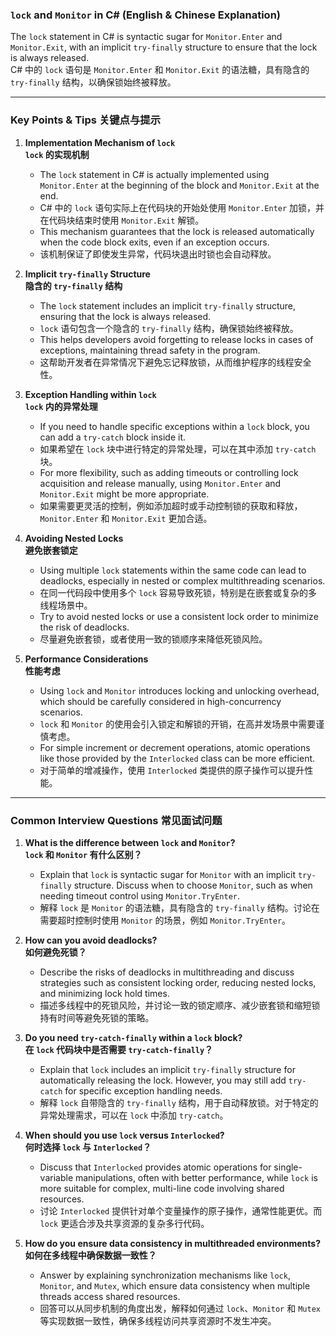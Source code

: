 ### `lock` and `Monitor` in C# (English & Chinese Explanation)

The `lock` statement in C# is syntactic sugar for `Monitor.Enter` and `Monitor.Exit`, with an implicit `try-finally` structure to ensure that the lock is always released.  
C# 中的 `lock` 语句是 `Monitor.Enter` 和 `Monitor.Exit` 的语法糖，具有隐含的 `try-finally` 结构，以确保锁始终被释放。

---

### Key Points & Tips 关键点与提示

1. **Implementation Mechanism of `lock`**  
   **`lock` 的实现机制**  
   - The `lock` statement in C# is actually implemented using `Monitor.Enter` at the beginning of the block and `Monitor.Exit` at the end.  
   - C# 中的 `lock` 语句实际上在代码块的开始处使用 `Monitor.Enter` 加锁，并在代码块结束时使用 `Monitor.Exit` 解锁。
   - This mechanism guarantees that the lock is released automatically when the code block exits, even if an exception occurs.  
   - 该机制保证了即使发生异常，代码块退出时锁也会自动释放。

2. **Implicit `try-finally` Structure**  
   **隐含的 `try-finally` 结构**  
   - The `lock` statement includes an implicit `try-finally` structure, ensuring that the lock is always released.  
   - `lock` 语句包含一个隐含的 `try-finally` 结构，确保锁始终被释放。  
   - This helps developers avoid forgetting to release locks in cases of exceptions, maintaining thread safety in the program.  
   - 这帮助开发者在异常情况下避免忘记释放锁，从而维护程序的线程安全性。

3. **Exception Handling within `lock`**  
   **`lock` 内的异常处理**  
   - If you need to handle specific exceptions within a `lock` block, you can add a `try-catch` block inside it.  
   - 如果希望在 `lock` 块中进行特定的异常处理，可以在其中添加 `try-catch` 块。  
   - For more flexibility, such as adding timeouts or controlling lock acquisition and release manually, using `Monitor.Enter` and `Monitor.Exit` might be more appropriate.  
   - 如果需要更灵活的控制，例如添加超时或手动控制锁的获取和释放，`Monitor.Enter` 和 `Monitor.Exit` 更加合适。

4. **Avoiding Nested Locks**  
   **避免嵌套锁定**  
   - Using multiple `lock` statements within the same code can lead to deadlocks, especially in nested or complex multithreading scenarios.  
   - 在同一代码段中使用多个 `lock` 容易导致死锁，特别是在嵌套或复杂的多线程场景中。  
   - Try to avoid nested locks or use a consistent lock order to minimize the risk of deadlocks.  
   - 尽量避免嵌套锁，或者使用一致的锁顺序来降低死锁风险。

5. **Performance Considerations**  
   **性能考虑**  
   - Using `lock` and `Monitor` introduces locking and unlocking overhead, which should be carefully considered in high-concurrency scenarios.  
   - `lock` 和 `Monitor` 的使用会引入锁定和解锁的开销，在高并发场景中需要谨慎考虑。  
   - For simple increment or decrement operations, atomic operations like those provided by the `Interlocked` class can be more efficient.  
   - 对于简单的增减操作，使用 `Interlocked` 类提供的原子操作可以提升性能。

---

### Common Interview Questions 常见面试问题

1. **What is the difference between `lock` and `Monitor`?**  
   **`lock` 和 `Monitor` 有什么区别？**  
   - Explain that `lock` is syntactic sugar for `Monitor` with an implicit `try-finally` structure. Discuss when to choose `Monitor`, such as when needing timeout control using `Monitor.TryEnter`.  
   - 解释 `lock` 是 `Monitor` 的语法糖，具有隐含的 `try-finally` 结构。讨论在需要超时控制时使用 `Monitor` 的场景，例如 `Monitor.TryEnter`。

2. **How can you avoid deadlocks?**  
   **如何避免死锁？**  
   - Describe the risks of deadlocks in multithreading and discuss strategies such as consistent locking order, reducing nested locks, and minimizing lock hold times.  
   - 描述多线程中的死锁风险，并讨论一致的锁定顺序、减少嵌套锁和缩短锁持有时间等避免死锁的策略。

3. **Do you need `try-catch-finally` within a `lock` block?**  
   **在 `lock` 代码块中是否需要 `try-catch-finally`？**  
   - Explain that `lock` includes an implicit `try-finally` structure for automatically releasing the lock. However, you may still add `try-catch` for specific exception handling needs.  
   - 解释 `lock` 自带隐含的 `try-finally` 结构，用于自动释放锁。对于特定的异常处理需求，可以在 `lock` 中添加 `try-catch`。

4. **When should you use `lock` versus `Interlocked`?**  
   **何时选择 `lock` 与 `Interlocked`？**  
   - Discuss that `Interlocked` provides atomic operations for single-variable manipulations, often with better performance, while `lock` is more suitable for complex, multi-line code involving shared resources.  
   - 讨论 `Interlocked` 提供针对单个变量操作的原子操作，通常性能更优。而 `lock` 更适合涉及共享资源的复杂多行代码。

5. **How do you ensure data consistency in multithreaded environments?**  
   **如何在多线程中确保数据一致性？**  
   - Answer by explaining synchronization mechanisms like `lock`, `Monitor`, and `Mutex`, which ensure data consistency when multiple threads access shared resources.  
   - 回答可以从同步机制的角度出发，解释如何通过 `lock`、`Monitor` 和 `Mutex` 等实现数据一致性，确保多线程访问共享资源时不发生冲突。
